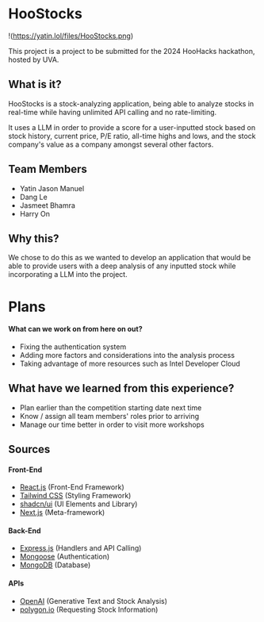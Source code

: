 # HooStocks 

!(https://yatin.lol/files/HooStocks.png)

This project is a project to be submitted for the 2024 HooHacks hackathon, hosted by UVA. 

## What is it?

HooStocks is a stock-analyzing application, being able to analyze stocks in real-time while having unlimited API calling and no rate-limiting.

It uses a LLM in order to provide a score for a user-inputted stock based on stock history, current price, P/E ratio, all-time highs and lows, and the stock company's value as a company amongst several other factors. 

## Team Members
- Yatin Jason Manuel
- Dang Le
- Jasmeet Bhamra
- Harry On


## Why this?

We chose to do this as we wanted to develop an application that would be able to provide users with a deep analysis of any inputted stock while incorporating a LLM into the project.


# Plans

#### What can we work on from here on out?
- Fixing the authentication system
- Adding more factors and considerations into the analysis process
- Taking advantage of more resources such as Intel Developer Cloud

## What have we learned from this experience?
- Plan earlier than the competition starting date next time
- Know / assign all team members' roles prior to arriving
- Manage our time better in order to visit more workshops 


## Sources

#### Front-End
- [React.js](https://react.dev/) (Front-End Framework)
- [Tailwind CSS](https://tailwindcss.com/) (Styling Framework)
- [shadcn/ui](https://ui.shadcn.com/) (UI Elements and Library)
- [Next.js](https://nextjs.org/) (Meta-framework)

#### Back-End
- [Express.js](https://expressjs.com/) (Handlers and API Calling)
- [Mongoose](https://mongoosejs.com/) (Authentication)
- [MongoDB](https://www.mongodb.com/) (Database)

#### APIs
- [OpenAI](https://platform.openai.com/) (Generative Text and Stock Analysis)
- [polygon.io](https://polygon.io/) (Requesting Stock Information)
